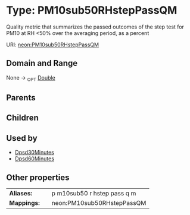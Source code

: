 
# Type: PM10sub50RHstepPassQM


Quality metric that summarizes the passed outcomes of the step test for PM10 at RH <50% over the averaging period, as a percent

URI: [neon:PM10sub50RHstepPassQM](https://data.neonscience.org/PM10sub50RHstepPassQM)


## Domain and Range

None ->  <sub>OPT</sub> [Double](types/Double.md)

## Parents


## Children


## Used by

 * [Dpsd30Minutes](Dpsd30Minutes.md)
 * [Dpsd60Minutes](Dpsd60Minutes.md)

## Other properties

|  |  |  |
| --- | --- | --- |
| **Aliases:** | | p m10sub50 r hstep pass q m |
| **Mappings:** | | neon:PM10sub50RHstepPassQM |

